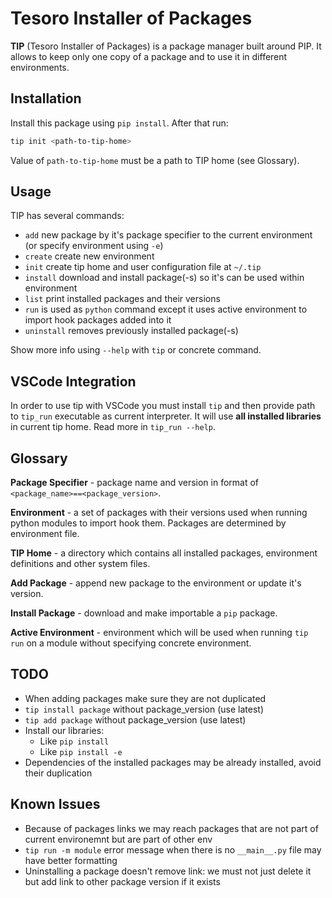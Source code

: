 # Tesoro Installer of Packages

**TIP** (Tesoro Installer of Packages) is a package manager built around PIP. It allows to keep only one copy of a
package and to use it in different environments.

## Installation

Install this package using `pip install`. After that run:

```bash
tip init <path-to-tip-home>
```

Value of `path-to-tip-home` must be a path to TIP home (see Glossary).

## Usage

TIP has several commands:

- `add` new package by it's package specifier to the current environment (or specify environment using `-e`)
- `create` create new environment
- `init` create tip home and user configuration file at `~/.tip`
- `install` download and install package(-s) so it's can be used within environment
- `list` print installed packages and their versions
- `run` is used as `python` command except it uses active environment to import hook packages added into it
- `uninstall` removes previously installed package(-s)

Show more info using `--help` with `tip` or concrete command.

## VSCode Integration

In order to use tip with VSCode you must install `tip` and then provide path to `tip_run` executable as current
interpreter. It will use **all installed libraries** in current tip home. Read more in `tip_run --help`.

## Glossary

**Package Specifier** - package name and version in format of `<package_name>==<package_version>`.

**Environment** - a set of packages with their versions used when running python modules to import hook them. Packages
are determined by environment file.

**TIP Home** - a directory which contains all installed packages, environment definitions and other system files.

**Add Package** - append new package to the environment or update it's version.

**Install Package** - download and make importable a `pip` package.

**Active Environment** - environment which will be used when running `tip run` on a module without specifying concrete
environment.

## TODO

- When adding packages make sure they are not duplicated
- `tip install package` without package_version (use latest)
- `tip add package` without package_version (use latest)
- Install our libraries:
    - Like `pip install`
    - Like `pip install -e`
- Dependencies of the installed packages may be already installed, avoid their duplication

## Known Issues

- Because of packages links we may reach packages that are not part of current environemnt but are part of other env
- `tip run -m module` error message when there is no `__main__.py` file may have better formatting
- Uninstalling a package doesn't remove link: we must not just delete it but add link to other package version if it
exists
